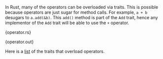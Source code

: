 In Rust, many of the operators can be overloaded via traits. This is possible
because operators are just sugar for method calls. For example, `a + b`
desugars to `a.add(&b)`. This `add()` method is part of the `Add` trait, hence
any implementor of the `Add` trait will be able to use the `+` operator.

{operator.rs}

{operator.out}

Here is a [list](http://static.rust-lang.org/doc/master/core/ops/index.html) of
the traits that overload operators.

